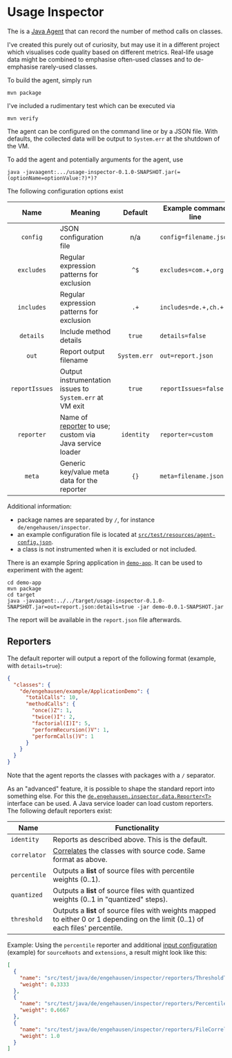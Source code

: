 # Usage Inspector

The is a [Java Agent](https://www.developer.com/design/what-is-java-agent/) that can record
the number of method calls on classes.

I've created this purely out of curiosity, but may use it in a different project which
visualises code quality based on different metrics. Real-life usage data might be combined
to emphasise often-used classes and to de-emphasise rarely-used classes.

To build the agent, simply run

    mvn package

I've included a rudimentary test which can be executed via

    mvn verify

The agent can be configured on the command line or by a JSON file.
With defaults, the collected data will be output to `System.err` at the shutdown of the VM.

To add the agent and potentially arguments for the agent, use

    java -javaagent:.../usage-inspector-0.1.0-SNAPSHOT.jar(=(optionName=optionValue:?)*)?

The following configuration options exist

| Name           | Meaning                                                  | Default      | Example command line   | JSON                                   |
|:--------------:|----------------------------------------------------------|:------------:|------------------------|----------------------------------------|
| `config`       | JSON configuration file                                  | n/a          | `config=filename.json` | n/a                                    |
| `excludes`     | Regular expression patterns for exclusion                | `^$`         | `excludes=com.+,org.+` | `{ "excludes": [ "com.+", "org.+" ] }` |
| `includes`     | Regular expression patterns for exclusion                | `.+`         | `includes=de.+,ch.+`   | `{ "includes": [ "de.+", "ch.+" ] }`   |
| `details`      | Include method details                                   | `true`       | `details=false`        | `{ "details": false }`                 |
| `out`          | Report output filename                                   | `System.err` | `out=report.json`      | `{ "out": "report.json" }`             |
| `reportIssues` | Output instrumentation issues to `System.err` at VM exit | `true`       | `reportIssues=false`   | `{ "reportIssues": false }`            |
| `reporter`     | Name of [reporter](#reporters) to use; custom via Java service loader  | `identity`   | `reporter=custom`      | `{ "reporter": "custom" }`             |
| `meta`         | Generic key/value meta data for the reporter             | `{}`         | `meta=filename.json`   | `{ "meta": "filename.json" }`          |

Additional information:

- package names are separated by `/`, for instance `de/engehausen/inspector`.
- an example configuration file is located at [`src/test/resources/agent-config.json`](./src/test/resources/agent-config.json).
- a class is not instrumented when it is excluded or not included.

There is an example Spring application in [`demo-app`](./demo-app). It can be used to experiment with the agent:

    cd demo-app
    mvn package
    cd target
    java -javaagent:../../target/usage-inspector-0.1.0-SNAPSHOT.jar=out=report.json:details=true -jar demo-0.0.1-SNAPSHOT.jar

The report will be available in the `report.json` file afterwards.

## Reporters

The default reporter will output a report of the following format (example, with `details=true`):

```json
{
  "classes": {
    "de/engehausen/example/ApplicationDemo": {
      "totalCalls": 10,
      "methodCalls": {
        "once()Z": 1,
        "twice()I": 2,
        "factorial(I)I": 5,
        "performRecursion()V": 1,
        "performCalls()V": 1
      }
    }
  }
}
```

Note that the agent reports the classes with packages with a `/` separator.

As an "advanced" feature, it is possible to shape the standard report into something else.
For this the [`de.engehausen.inspector.data.Reporter<T>`](src/main/java/de/engehausen/inspector/data/Reporter.java) interface can be used.
A Java service loader can load custom reporters.
The following default reporters exist:

| Name          | Functionality                                                                                                                         |
|---------------|---------------------------------------------------------------------------------------------------------------------------------------|
| `identity`    | Reports as described above. This is the default.                                                                                      |
| `correlator`  | [Correlates](src/main/java/de/engehausen/inspector/reporters/FileCorrelator.java) the classes with source code. Same format as above. |
| `percentile`  | Outputs a **list** of source files with percentile weights (0..1).                                                                    |
| `quantized`   | Outputs a **list** of source files with quantized weights (0..1 in "quantized" steps).                                                |
| `threshold`   | Outputs a **list** of source files with weights mapped to either 0 or 1 depending on the limit (0..1) of each files' percentile.      |

Example: Using the `percentile` reporter and additional [input configuration](src/test/resources/agent-config-correlator.json) (example)
for `sourceRoots` and `extensions`, a result might look like this:

```json
[
  {
    "name": "src/test/java/de/engehausen/inspector/reporters/ThresholdTest.java",
    "weight": 0.3333
  },
  {
    "name": "src/test/java/de/engehausen/inspector/reporters/PercentileTest.java",
    "weight": 0.6667
  },
  {
    "name": "src/test/java/de/engehausen/inspector/reporters/FileCorrelatorTest.java",
    "weight": 1.0
  }
]
```
